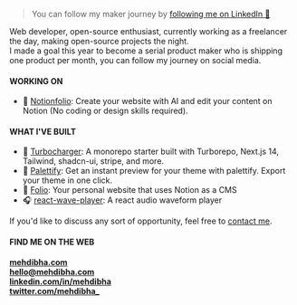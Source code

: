 > You can follow my maker journey by [following me on LinkedIn 💌](https://www.linkedin.com/in/mehdibha)

Web developer, open-source enthusiast, currently working as a freelancer the day, making open-source projects the night. 
<br/>
I made a goal this year to become a serial product maker who is shipping one product per month, you can follow my journey on social media.

#### WORKING ON
- 📖 [Notionfolio](https://notionfol.io): Create your website with AI and edit your content on Notion (No coding or design skills required).

#### WHAT I'VE BUILT
- 🚀 [Turbocharger](https://github.com/mehdibha/turbocharger): A monorepo starter built with Turborepo, Next.js 14, Tailwind, shadcn-ui, stripe, and more.
- 🎨 [Palettify](https://github.com/mehdibha/palettify): Get an instant preview for your theme with palettify. Export your theme in one click.
- 📑 [Folio](https://github.com/mehdibha/notion-portfolio-blog): Your personal website that uses Notion as a CMS
- 🎧 [react-wave-player](https://github.com/mehdibha/react-wave-player): A react audio waveform player
  
If you'd like to discuss any sort of opportunity, feel free to [contact me](mailto:hello@mehdibha.com).

#### FIND ME ON THE WEB
**<a href="https://www.mehdibha.com">mehdibha.com</a>**<br/>
**hello@mehdibha.com**<br/>
**<a href="https://www.linkedin.com/in/mehdibha/">linkedin.com/in/mehdibha</a>**<br/>
**<a href="https://twitter.com/mehdibha_">twitter.com/mehdibha_</a>**
